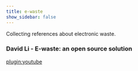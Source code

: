 ```yaml
---
title: e-waste
show_sidebar: false
---
```


Collecting references about electronic waste.

### David Li - E-waste: an open source solution
[plugin:youtube](https://www.youtube.com/watch?v=1ErOEr3zbG8)